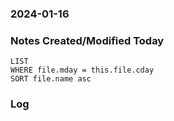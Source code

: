 ### 2024-01-16

### Notes Created/Modified Today
```dataview
LIST 
WHERE file.mday = this.file.cday
SORT file.name asc
```
### Log
